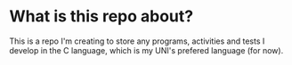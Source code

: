 # What is this repo about?
This is a repo I'm creating to store any programs, activities and tests I develop in the C language, which is my UNI's prefered language (for now). 

